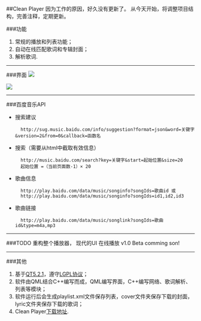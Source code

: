 ##Clean Player
因为工作的原因，好久没有更新了。
从今天开始，将调整项目结构，完善注释，定期更新。

###功能
1. 常规的播放和列表功能；
2. 自动在线匹配歌词和专辑封面；
3. 解析歌词.

***
###界面
![](http://img1.ph.126.net/sLleMK4sypQLGrVt3IO8xg==/755478837591581743.png)

![](http://img2.ph.126.net/a7R7jeCD7mFn80y_vD356Q==/1462262504112166748.png)

***
###百度音乐API
+ 搜索建议

        http://sug.music.baidu.com/info/suggestion?format=json&word=关键字&version=2&from=0&callback=函数名
+ 搜索（需要从html中截取有效信息）
    
        http://music.baidu.com/search?key=关键字&start=起始位置&size=20
        起始位置 =（当前页面数-1）× 20
+ 歌曲信息

        http://play.baidu.com/data/music/songinfo?songIds=歌曲id 或
        http://play.baidu.com/data/music/songinfo?songIds=id1,id2,id3
+ 歌曲链接

        http://play.baidu.com/data/music/songlink?songIds=歌曲id&type=m4a,mp3
***
###TODO
重构整个播放器，
现代的UI
在线播放
v1.0 Beta comming son!

***

###其他
1. 基于[QT5.2.1](http://qt-project.org/downloads)，遵守[LGPL协议](http://www.gnu.org/licenses/lgpl.html)；
2. 软件由QML结合C++编写而成，QML编写界面，C++编写网络、歌词解析、列表等模块；
3. 软件运行后会生成playlist.xml文件保存列表，cover文件夹保存下载的封面，lyric文件夹保存下载的歌词；
4. Clean Player[下载地址](http://pan.baidu.com/s/1bns3lld).
